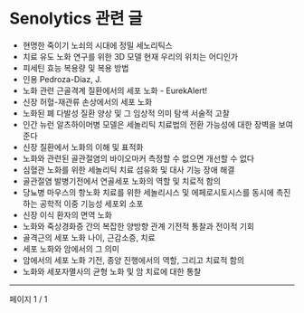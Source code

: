 # Senolytics 관련 글

- 현명한 죽이기 노쇠의 시대에 정밀 세노리틱스
- 치료 유도 노화 연구를 위한 3D 모델 현재 우리의 위치는 어디인가
- 피세틴 효능 복용량 및 복용 방법
- 인용 Pedroza-Diaz, J.
- 노화 관련 근골격계 질환에서의 세포 노화 - EurekAlert!
- 신장 허혈-재관류 손상에서의 세포 노화
- 노화된 폐 다발성 질환 양상 및 그 임상적 의미 탐색 서술적 고찰
- 인간 뉴런 알츠하이머병 모델은 세놀리틱 치료법의 전환 가능성에 대한 장벽을 보여준다
- 신장 질환에서 노화의 이해 및 표적화
- 노화와 관련된 골관절염의 바이오마커 측정할 수 없으면 개선할 수 없다
- 심혈관 노화를 위한 세놀리틱 치료 섬유화 및 대사 기능 장애 해결
- 골관절염 발병기전에서 연골세포 노화의 역할 및 치료적 함의
- 당뇨병 마우스의 항노화 치료를 위한 세놀리시스 및 에페로시토시스를 동시에 촉진하는 공학적 이중 기능성 세포외 소포
- 신장 이식 환자의 면역 노화
- 노화와 죽상경화증 간의 복잡한 양방향 관계 기전적 통찰과 전이적 기회
- 골격근의 세포 노화 나이, 근감소증, 치료
- 세포 노화와 암에서의 그 의미
- 암에서의 세포 노화 기전, 종양 진행에서의 역할, 그리고 치료적 함의
- 노화와 세포자멸사의 균형 노화 및 암 치료에 대한 통찰

---
페이지 1 / 1
